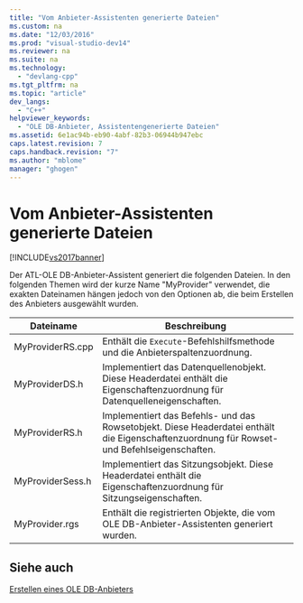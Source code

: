 ```yaml
---
title: "Vom Anbieter-Assistenten generierte Dateien"
ms.custom: na
ms.date: "12/03/2016"
ms.prod: "visual-studio-dev14"
ms.reviewer: na
ms.suite: na
ms.technology: 
  - "devlang-cpp"
ms.tgt_pltfrm: na
ms.topic: "article"
dev_langs: 
  - "C++"
helpviewer_keywords: 
  - "OLE DB-Anbieter, Assistentengenerierte Dateien"
ms.assetid: 6e1ac94b-eb90-4abf-82b3-06944b947ebc
caps.latest.revision: 7
caps.handback.revision: "7"
ms.author: "mblome"
manager: "ghogen"
---
```

# Vom Anbieter-Assistenten generierte Dateien
[!INCLUDE[vs2017banner](../../assembler/inline/includes/vs2017banner.md)]

Der ATL\-OLE DB\-Anbieter\-Assistent generiert die folgenden Dateien.  In den folgenden Themen wird der kurze Name "MyProvider" verwendet, die exakten Dateinamen hängen jedoch von den Optionen ab, die beim Erstellen des Anbieters ausgewählt wurden.  
  
|Dateiname|**Beschreibung**|  
|---------------|----------------------|  
|MyProviderRS.cpp|Enthält die `Execute`\-Befehlshilfsmethode und die Anbieterspaltenzuordnung.|  
|MyProviderDS.h|Implementiert das Datenquellenobjekt.  Diese Headerdatei enthält die Eigenschaftenzuordnung für Datenquelleneigenschaften.|  
|MyProviderRS.h|Implementiert das Befehls\- und das Rowsetobjekt.  Diese Headerdatei enthält die Eigenschaftenzuordnung für Rowset\- und Befehlseigenschaften.|  
|MyProviderSess.h|Implementiert das Sitzungsobjekt.  Diese Headerdatei enthält die Eigenschaftenzuordnung für Sitzungseigenschaften.|  
|MyProvider.rgs|Enthält die registrierten Objekte, die vom OLE DB\-Anbieter\-Assistenten generiert wurden.|  
  
## Siehe auch  
 [Erstellen eines OLE DB\-Anbieters](../../data/oledb/creating-an-ole-db-provider.md)